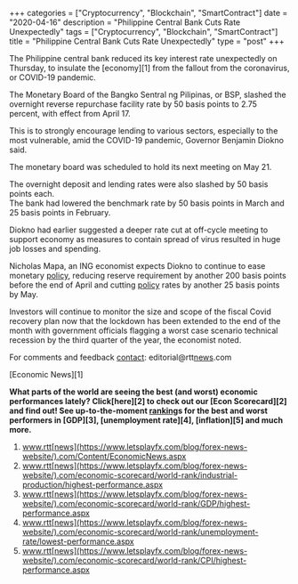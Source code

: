 +++
categories = ["Cryptocurrency", "Blockchain", "SmartContract"]
date = "2020-04-16"
description = "Philippine Central Bank Cuts Rate Unexpectedly"
tags = ["Cryptocurrency", "Blockchain", "SmartContract"]
title = "Philippine Central Bank Cuts Rate Unexpectedly"
type = "post"
+++

The Philippine central bank reduced its key interest rate unexpectedly
on Thursday, to insulate the [economy][1] from the fallout from the
coronavirus, or COVID-19 pandemic.

The Monetary Board of the Bangko Sentral ng Pilipinas, or BSP, slashed
the overnight reverse repurchase facility rate by 50 basis points to
2.75 percent, with effect from April 17.

This is to strongly encourage lending to various sectors, especially to
the most vulnerable, amid the COVID-19 pandemic, Governor Benjamin
Diokno said.

The monetary board was scheduled to hold its next meeting on May 21.

The overnight deposit and lending rates were also slashed by 50 basis
points each.  
The bank had lowered the benchmark rate by 50 basis points in March and
25 basis points in February.

Diokno had earlier suggested a deeper rate cut at off-cycle meeting to
support economy as measures to contain spread of virus resulted in huge
job losses and spending.

Nicholas Mapa, an ING economist expects Diokno to continue to ease
monetary [policy](https://www.fintechee.com/policy/), reducing reserve requirement by another 200 basis
points before the end of April and cutting [policy](https://www.fintechee.com/policy/) rates by another 25
basis points by May.

Investors will continue to monitor the size and scope of the fiscal
Covid recovery plan now that the lockdown has been extended to the end
of the month with government officials flagging a worst case scenario
technical recession by the third quarter of the year, the economist
noted.

For comments and feedback [contact](https://www.playgroundfx.com/contact/): editorial@rtt[news](https://www.letsplayfx.com/blog/forex-news-website/).com

[Economic News][1]

 **What parts of the world are seeing the best (and worst) economic
performances lately? Click[here][2] to check out our [Econ Scorecard][2]
and find out! See up-to-the-moment [ranking](https://www.playgroundfx.com/blog/crypto-exchange-ranking/)s for the best and worst
performers in [GDP][3], [unemployment rate][4], [inflation][5] and much
more.**

   1. www.rtt[news](https://www.letsplayfx.com/blog/forex-news-website/).com/Content/EconomicNews.aspx
   2. www.rtt[news](https://www.letsplayfx.com/blog/forex-news-website/).com/economic-scorecard/world-rank/industrial-production/highest-performance.aspx
   3. www.rtt[news](https://www.letsplayfx.com/blog/forex-news-website/).com/economic-scorecard/world-rank/GDP/highest-performance.aspx
   4. www.rtt[news](https://www.letsplayfx.com/blog/forex-news-website/).com/economic-scorecard/world-rank/unemployment-rate/lowest-performance.aspx
   5. www.rtt[news](https://www.letsplayfx.com/blog/forex-news-website/).com/economic-scorecard/world-rank/CPI/highest-performance.aspx